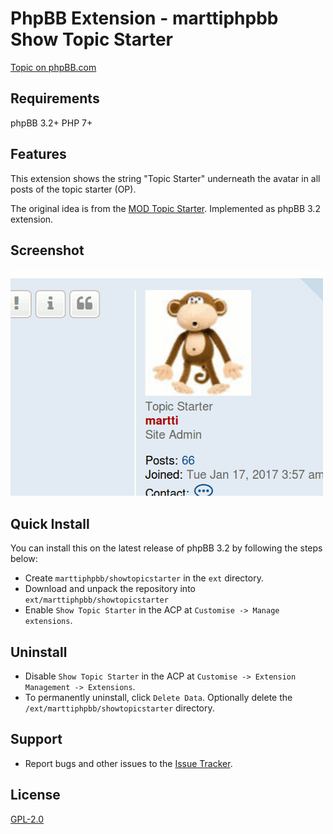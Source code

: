 # PhpBB Extension - marttiphpbb Show Topic Starter

[Topic on phpBB.com](https://www.phpbb.com/community/viewtopic.php?f=456&t=2470526)

## Requirements

phpBB 3.2+ PHP 7+

## Features

This extension shows the string "Topic Starter" underneath the avatar in all posts of the topic starter (OP).

The original idea is from the [MOD Topic Starter](https://www.phpbb.com/customise/db/mod/topic_starter/).
Implemented as phpBB 3.2 extension.

## Screenshot

![Topic Starter](doc/topic_starter.png)

## Quick Install

You can install this on the latest release of phpBB 3.2 by following the steps below:

* Create `marttiphpbb/showtopicstarter` in the `ext` directory.
* Download and unpack the repository into `ext/marttiphpbb/showtopicstarter`
* Enable `Show Topic Starter` in the ACP at `Customise -> Manage extensions`.

## Uninstall

* Disable `Show Topic Starter` in the ACP at `Customise -> Extension Management -> Extensions`.
* To permanently uninstall, click `Delete Data`. Optionally delete the `/ext/marttiphpbb/showtopicstarter` directory.

## Support

* Report bugs and other issues to the [Issue Tracker](https://github.com/marttiphpbb/phpbb-ext-showtopicstarter/issues).

## License

[GPL-2.0](license.txt)
